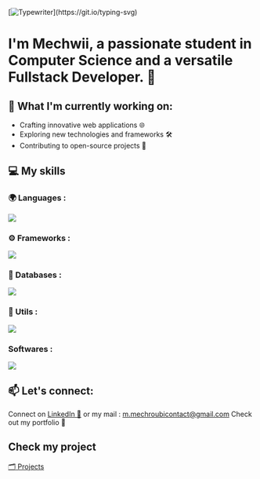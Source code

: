 [![Typewriter](https://readme-typing-svg.herokuapp.com?font=Orbitron&size=50&duration=4000&color=4440FF&pause=500&center=true&random=false&width=1200&lines=👋+Hey+there!+Welcome+to+my+Github+profile!)](https://git.io/typing-svg)

# I'm Mechwii, a passionate student in Computer Science and a versatile Fullstack Developer. 🚀

## 🔭 What I'm currently working on:

- Crafting innovative web applications 🌐
- Exploring new technologies and frameworks 🛠️
- Contributing to open-source projects 🌱

## 💻 My skills 

### 🌍 Languages : 
  ![](https://skillicons.dev/icons?i=java,c,cpp,py,html,css,js,kotlin,swift)

### ⚙ Frameworks :  
  ![](https://skillicons.dev/icons?i=vue,nodejs,react,nextjs,spring,qt)

### 💾 Databases : 
  ![](https://skillicons.dev/icons?i=postgres,mysql,mongodb)

### 🔧 Utils :
  ![](https://skillicons.dev/icons?i=linux,windows,github,docker)
### Softwares : 
  ![](https://skillicons.dev/icons?i=ps,pr,figma)


<!---
📚 Learning and Growing:
Currently diving into Machine Learning 🤖
Enhancing my knowledge of cloud computing ☁️
--->

## 📫 Let's connect:

Connect on [LinkedIn 💼](https://www.linkedin.com/in/m-hammed-mechroubi-a3134a275/) or my mail : m.mechroubicontact@gmail.com
Check out my portfolio 🌟

## Check my project

[🗂️ Projects](https://github.com/mhammeDev?tab=repositories)

<!---
mhammeDev/mhammeDev is a ✨ special ✨ repository because its `README.md` (this file) appears on your GitHub profile.
You can click the Preview link to take a look at your changes.
--->
